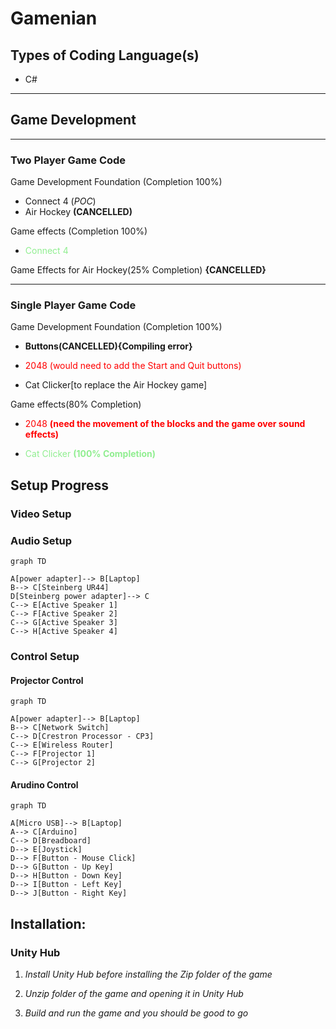# Gamenian

## Types of Coding Language(s)

- C# 

---

## Game Development

---

### Two Player Game Code

Game Development Foundation (Completion 100%)
- Connect 4 (*POC*)
- Air Hockey **(CANCELLED)**

Game effects (Completion 100%)
- <span style="color:lightgreen">Connect 4</span>

Game Effects for Air Hockey(25% Completion) **{CANCELLED}**

---

### Single Player Game Code

Game Development Foundation (Completion 100%)

- **Buttons(CANCELLED){Compiling error}**

- <span style="color:red">2048 (would need to add the Start and Quit buttons)</span>

- Cat Clicker[to replace the Air Hockey game]

Game effects(80% Completion)

- <span style="color:red">2048 **(need the movement of the blocks and the game over sound effects)**</span>

- <span style="color:lightgreen">Cat Clicker **(100% Completion)**</span>


## Setup Progress
### Video Setup
### Audio Setup
```mermaid
graph TD

A[power adapter]--> B[Laptop]
B--> C[Steinberg UR44]
D[Steinberg power adapter]--> C
C--> E[Active Speaker 1]
C--> F[Active Speaker 2]
C--> G[Active Speaker 3]
C--> H[Active Speaker 4]

```
### Control Setup
#### Projector Control
```mermaid
graph TD

A[power adapter]--> B[Laptop]
B--> C[Network Switch]
C--> D[Crestron Processor - CP3]
C--> E[Wireless Router]
C--> F[Projector 1]
C--> G[Projector 2]

```
#### Arudino Control
```mermaid
graph TD

A[Micro USB]--> B[Laptop]
A--> C[Arduino]
C--> D[Breadboard]
D--> E[Joystick]
D--> F[Button - Mouse Click]
D--> G[Button - Up Key]
D--> H[Button - Down Key]
D--> I[Button - Left Key]
D--> J[Button - Right Key]

```

## Installation:

### Unity Hub

1) *Install Unity Hub before installing the Zip folder of the game*

2) *Unzip folder of the game and opening it in Unity Hub*

3) *Build and run the game and you should be good to go*